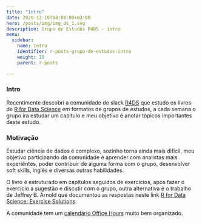 ```yaml
---
title: "Intro"
date: 2020-12-16T08:08:00+03:00
hero: /posts/img/img_ds_1.svg
description: Grupo de Estudos R4DS - intro
menu:
  sidebar:
    name: Intro
    identifier: r-posts-grupo-de-estudos-intro
    weight: 10
    parent: r-posts

---
```


### Intro

Recentimente descobri a comunidade do slack [R4DS](rfordatascience.slack.com) que estudo os livros de [R for Data Science](https://r4ds.had.co.nz/index.html) em formatos de grupos de estudos, a cada semana o grupo ira estudar um capítulo e meu objetivo é anotar tópicos importantes deste estudo.



### Motivação

Estudar ciência de dados é complexo, sozinho torna ainda mais difícil, meu objetivo participando da comunidade é aprender com analistas mais experiêntes, poder contribuir de alguma forma com o grupo, desenvolver soft skills, inglês e diversas outras habilidades.

O livro é estruturado em capítulos seguidos de exercícios, após fazer o exercício a sugestão e discutir com o grupo, outra alternativa é o trabalho de Jeffrey B. Arnold que documentou as respostas neste link [R for Data Science: Exercise Solutions](https://jrnold.github.io/r4ds-exercise-solutions/).

A comunidade tem um [calendário Office Hours](http://r4ds.io/calendar) muito bem organizado.








